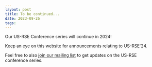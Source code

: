 ```yaml
---
layout: post
title: To be continued...
date: 2023-09-26
tags:
---
```


Our US-RSE Conference series will continue in 2024!

Keep an eye on this website for announcements relating to US-RSE'24.

Feel free to also [join our mailing list](https://groups.google.com/a/us-rse.org/g/usrse-conference)
to get updates on the US-RSE conference series.
